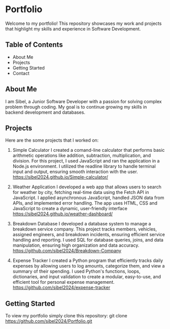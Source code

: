 # Portfolio
Welcome to my portfolio! This repository showcases my work and projects that highlight my skills and experience in Software Development.

## Table of Contents
- About Me
- Projects
- Getting Started
- Contact

## About Me
I am Sibel, a Junior Software Developer with a passion for solving complex problem through coding. My goal is to continue growing my skills in backend development and databases.

## Projects
Here are the some projects that I worked on:
1) Simple Calculator
I created a comand-line calculator that performs basic arithmetic operations like addition, subtraction, multiplication, and division. For this project, I used JavaScript and ran the application in a Node.js environment. I utilized the readline library to handle terminal input and output, ensuring smooth interaction with the user.
https://sibel2024.github.io/Simple-calculator/

2) Weather Application
I developed a web app that allows users to search for weather by city, fetching real-time data using the Fetch API in JavaScript. I applied asynchronous JavaScript, handled JSON data from APIs, and implemented error handling. The app uses HTML, CSS and JavaScript to create a dynamic, user-friendly interface
https://sibel2024.github.io/weather-dashboard/

3) Breakdown Database
I developed a database system to manage a breakdown service company. This project tracks members, vehicles, assigned engineers, and breakdown incidents, ensuring efficient service handling and reporting. I used SQL for database queries, joins, and data manipulation, ensuring high organization and data accuracy.
https://github.com/sibel2024/Breakdown-Company

4) Expense Tracker
I created a Python program that efficiently tracks daily expenses by allowing users to log amounts, categorize them, and view a summary of their spending. I used Python's functions, loops, dictionaries, and input validation to create a modular, easy-to-use, and efficient tool for personal expense management.
https://github.com/sibel2024/expense-tracker

## Getting Started
To view my portfolio simply clone this repository:
    git clone https://github.com/sibel2024/Portfolio.git

